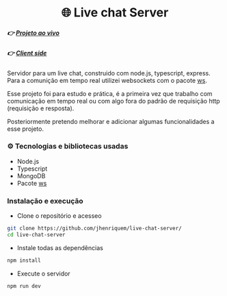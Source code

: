 <h1 align="center"> 🌐 Live chat Server </h1>

##### :point_right: [Projeto ao vivo ](https://jhenriquem.github.io/live-chat-client/) 
##### :point_right: [Client side](https://github.com/jhenriquem/live-chat-client)

   Servidor para um live chat, construido com node.js, typescript, express. Para a comunição em tempo real utilizei websockets com o pacote [ws](https://www.npmjs.com/package/ws). 
   
   Esse projeto foi para estudo e prática, é a primeira vez que trabalho com comunicação em tempo real ou com algo fora do padrão de requisição http (requisição e resposta).
  
  Posteriormente pretendo melhorar e adicionar algumas funcionalidades a esse projeto.

### ⚙️  Tecnologias e bibliotecas usadas
- Node.js
- Typescript
- MongoDB
- Pacote [ws](https://www.npmjs.com/package/ws)

### Instalação e execução 

-   Clone o repositório e acesseo 
```bash
git clone https://github.com/jhenriquem/live-chat-server/
cd live-chat-server
```
-  Instale todas as dependências
```bash
npm install 
```

-  Execute o servidor
```bash
npm run dev 
```
